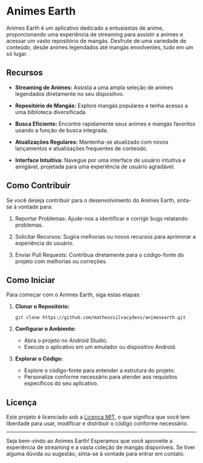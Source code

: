 # Animes Earth

Animes Earth é um aplicativo dedicado a entusiastas de anime, proporcionando uma experiência de streaming para assistir a animes e acessar um vasto repositório de mangás. Desfrute de uma variedade de conteúdo, desde animes legendados até mangás envolventes, tudo em um só lugar.

## Recursos

- **Streaming de Animes:** Assista a uma ampla seleção de animes legendados diretamente no seu dispositivo.

- **Repositório de Mangás:** Explore mangás populares e tenha acesso a uma biblioteca diversificada.

- **Busca Eficiente:** Encontre rapidamente seus animes e mangás favoritos usando a função de busca integrada.

- **Atualizações Regulares:** Mantenha-se atualizado com novos lançamentos e atualizações frequentes de conteúdo.

- **Interface Intuitiva:** Navegue por uma interface de usuário intuitiva e amigável, projetada para uma experiência de usuário agradável.

## Como Contribuir

Se você deseja contribuir para o desenvolvimento do Animes Earth, sinta-se à vontade para:

1. Reportar Problemas: Ajude-nos a identificar e corrigir bugs relatando problemas.

2. Solicitar Recursos: Sugira melhorias ou novos recursos para aprimorar a experiência do usuário.

3. Enviar Pull Requests: Contribua diretamente para o código-fonte do projeto com melhorias ou correções.

## Como Iniciar

Para começar com o Animes Earth, siga estas etapas:

1. **Clonar o Repositório:**
   ```
   git clone https://github.com/matheussilvacydevs/animesearth.git
   ```

2. **Configurar o Ambiente:**
   - Abra o projeto no Android Studio.
   - Execute o aplicativo em um emulador ou dispositivo Android.

3. **Explorar o Código:**
   - Explore o código-fonte para entender a estrutura do projeto.
   - Personalize conforme necessário para atender aos requisitos específicos do seu aplicativo.

## Licença

Este projeto é licenciado sob a [Licença MIT](LICENSE), o que significa que você tem liberdade para usar, modificar e distribuir o código conforme necessário.

---

Seja bem-vindo ao Animes Earth! Esperamos que você aproveite a experiência de streaming e a vasta coleção de mangás disponíveis. Se tiver alguma dúvida ou sugestão, sinta-se à vontade para entrar em contato.
